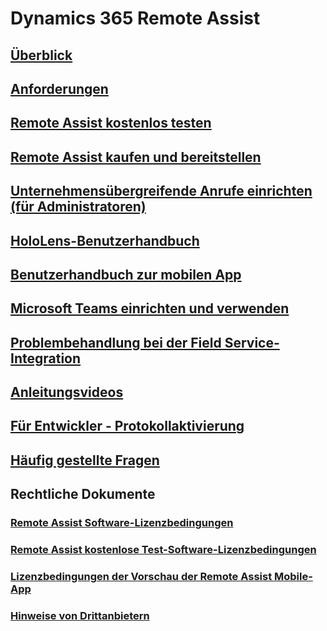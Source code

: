 # Dynamics 365 Remote Assist
## [Überblick](index.md)
## [Anforderungen](requirements.md)
## [Remote Assist kostenlos testen](try-remote-assist-free.md)
## [Remote Assist kaufen und bereitstellen](buy-and-deploy-remote-assist.md)
## [Unternehmensübergreifende Anrufe einrichten (für Administratoren)](cross-company-calling.md)
## [HoloLens-Benutzerhandbuch](user-guide.md)
## [Benutzerhandbuch zur mobilen App](mobile-app.md)
## [Microsoft Teams einrichten und verwenden](use-microsoft-teams-with-remote-assist.md)
## [Problembehandlung bei der Field Service-Integration](troubleshoot-field-service.md)
## [Anleitungsvideos](videos.md)
## [Für Entwickler - Protokollaktivierung](protocol-activation.md)
## [Häufig gestellte Fragen](faq.md)
## Rechtliche Dokumente
### [Remote Assist Software-Lizenzbedingungen](../legal/remote-assist-license-terms.md)
### [Remote Assist kostenlose Test-Software-Lizenzbedingungen](../legal/remote-assist-license-terms-free-trial.md)
### [Lizenzbedingungen der Vorschau der Remote Assist Mobile-App](../legal/remote-assist-mobile-terms.md)
### [Hinweise von Drittanbietern](../legal/remote-assist-third-party-notice.md)
